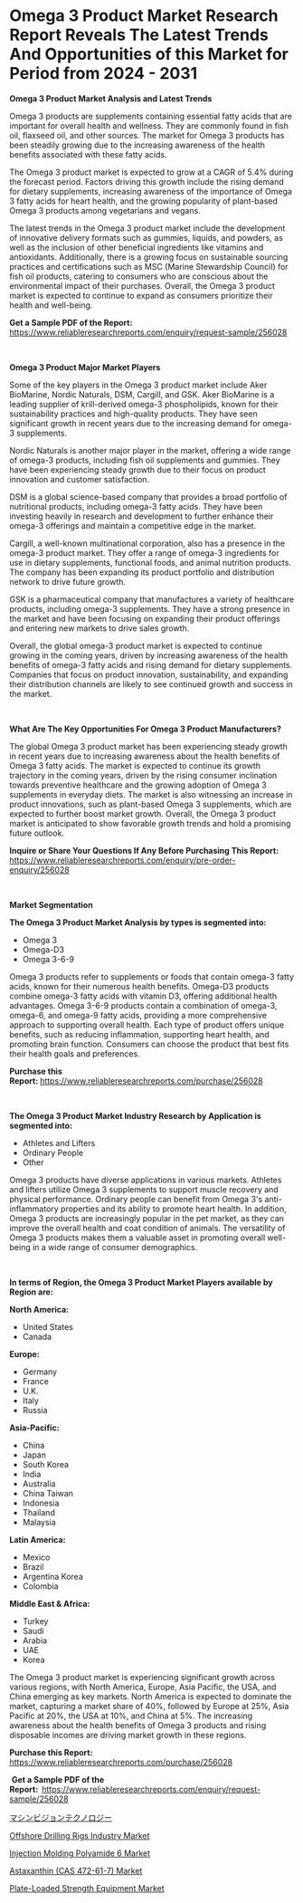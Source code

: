 <p><h1>Omega 3 Product Market Research Report Reveals The Latest Trends And Opportunities of this Market for Period from 2024 - 2031</h1></p><p><strong>Omega 3 Product Market Analysis and Latest Trends</strong></p>
<p><p>Omega 3 products are supplements containing essential fatty acids that are important for overall health and wellness. They are commonly found in fish oil, flaxseed oil, and other sources. The market for Omega 3 products has been steadily growing due to the increasing awareness of the health benefits associated with these fatty acids.</p><p>The Omega 3 product market is expected to grow at a CAGR of 5.4% during the forecast period. Factors driving this growth include the rising demand for dietary supplements, increasing awareness of the importance of Omega 3 fatty acids for heart health, and the growing popularity of plant-based Omega 3 products among vegetarians and vegans.</p><p>The latest trends in the Omega 3 product market include the development of innovative delivery formats such as gummies, liquids, and powders, as well as the inclusion of other beneficial ingredients like vitamins and antioxidants. Additionally, there is a growing focus on sustainable sourcing practices and certifications such as MSC (Marine Stewardship Council) for fish oil products, catering to consumers who are conscious about the environmental impact of their purchases. Overall, the Omega 3 product market is expected to continue to expand as consumers prioritize their health and well-being.</p></p>
<p><strong>Get a Sample PDF of the Report:&nbsp;</strong> <a href="https://www.reliableresearchreports.com/enquiry/request-sample/256028">https://www.reliableresearchreports.com/enquiry/request-sample/256028</a></p>
<p>&nbsp;</p>
<p><strong>Omega 3 Product Major Market Players</strong></p>
<p><p>Some of the key players in the Omega 3 product market include Aker BioMarine, Nordic Naturals, DSM, Cargill, and GSK. Aker BioMarine is a leading supplier of krill-derived omega-3 phospholipids, known for their sustainability practices and high-quality products. They have seen significant growth in recent years due to the increasing demand for omega-3 supplements.</p><p>Nordic Naturals is another major player in the market, offering a wide range of omega-3 products, including fish oil supplements and gummies. They have been experiencing steady growth due to their focus on product innovation and customer satisfaction.</p><p>DSM is a global science-based company that provides a broad portfolio of nutritional products, including omega-3 fatty acids. They have been investing heavily in research and development to further enhance their omega-3 offerings and maintain a competitive edge in the market.</p><p>Cargill, a well-known multinational corporation, also has a presence in the omega-3 product market. They offer a range of omega-3 ingredients for use in dietary supplements, functional foods, and animal nutrition products. The company has been expanding its product portfolio and distribution network to drive future growth.</p><p>GSK is a pharmaceutical company that manufactures a variety of healthcare products, including omega-3 supplements. They have a strong presence in the market and have been focusing on expanding their product offerings and entering new markets to drive sales growth.</p><p>Overall, the global omega-3 product market is expected to continue growing in the coming years, driven by increasing awareness of the health benefits of omega-3 fatty acids and rising demand for dietary supplements. Companies that focus on product innovation, sustainability, and expanding their distribution channels are likely to see continued growth and success in the market.</p></p>
<p>&nbsp;</p>
<p><strong>What Are The Key Opportunities For Omega 3 Product Manufacturers?</strong></p>
<p><p>The global Omega 3 product market has been experiencing steady growth in recent years due to increasing awareness about the health benefits of Omega 3 fatty acids. The market is expected to continue its growth trajectory in the coming years, driven by the rising consumer inclination towards preventive healthcare and the growing adoption of Omega 3 supplements in everyday diets. The market is also witnessing an increase in product innovations, such as plant-based Omega 3 supplements, which are expected to further boost market growth. Overall, the Omega 3 product market is anticipated to show favorable growth trends and hold a promising future outlook.</p></p>
<p><strong>Inquire or Share Your Questions If Any Before Purchasing This Report:</strong> <a href="https://www.reliableresearchreports.com/enquiry/pre-order-enquiry/256028">https://www.reliableresearchreports.com/enquiry/pre-order-enquiry/256028</a></p>
<p>&nbsp;</p>
<p><strong>Market Segmentation</strong></p>
<p><strong>The Omega 3 Product Market Analysis by types is segmented into:</strong></p>
<p><ul><li>Omega 3</li><li>Omega-D3</li><li>Omega 3-6-9</li></ul></p>
<p><p>Omega 3 products refer to supplements or foods that contain omega-3 fatty acids, known for their numerous health benefits. Omega-D3 products combine omega-3 fatty acids with vitamin D3, offering additional health advantages. Omega 3-6-9 products contain a combination of omega-3, omega-6, and omega-9 fatty acids, providing a more comprehensive approach to supporting overall health. Each type of product offers unique benefits, such as reducing inflammation, supporting heart health, and promoting brain function. Consumers can choose the product that best fits their health goals and preferences.</p></p>
<p><strong>Purchase this Report:&nbsp;</strong><a href="https://www.reliableresearchreports.com/purchase/256028">https://www.reliableresearchreports.com/purchase/256028</a></p>
<p>&nbsp;</p>
<p><strong>The Omega 3 Product Market Industry Research by Application is segmented into:</strong></p>
<p><ul><li>Athletes and Lifters</li><li>Ordinary People</li><li>Other</li></ul></p>
<p><p>Omega 3 products have diverse applications in various markets. Athletes and lifters utilize Omega 3 supplements to support muscle recovery and physical performance. Ordinary people can benefit from Omega 3's anti-inflammatory properties and its ability to promote heart health. In addition, Omega 3 products are increasingly popular in the pet market, as they can improve the overall health and coat condition of animals. The versatility of Omega 3 products makes them a valuable asset in promoting overall well-being in a wide range of consumer demographics.</p></p>
<p>&nbsp;</p>
<p><strong>In terms of Region, the Omega 3 Product Market Players available by Region are:</strong></p>
<p>
    <p> <strong> North America: </strong>
        <ul>
            <li>United States</li>
            <li>Canada</li>
        </ul>
        </p> 
    <p> <strong> Europe: </strong>
        <ul>
            <li>Germany</li>
            <li>France</li>
            <li>U.K.</li>
            <li>Italy</li>
            <li>Russia</li>
        </ul>
        </p> 
    <p> <strong> Asia-Pacific: </strong>
        <ul>
            <li>China</li>
            <li>Japan</li>
            <li>South Korea</li>
            <li>India</li>
            <li>Australia</li>
            <li>China Taiwan</li>
            <li>Indonesia</li>
            <li>Thailand</li>
            <li>Malaysia</li>
        </ul>
        </p> 
    <p> <strong> Latin America: </strong>
        <ul>
            <li>Mexico</li>
            <li>Brazil</li>
            <li>Argentina Korea</li>
            <li>Colombia</li>
        </ul>
        </p> 
    <p> <strong> Middle East & Africa: </strong>
        <ul>
            <li>Turkey</li>
            <li>Saudi</li>
            <li>Arabia</li>
            <li>UAE</li>
            <li>Korea</li>
        </ul>
    </p>
    </p>
<p><p>The Omega 3 product market is experiencing significant growth across various regions, with North America, Europe, Asia Pacific, the USA, and China emerging as key markets. North America is expected to dominate the market, capturing a market share of 40%, followed by Europe at 25%, Asia Pacific at 20%, the USA at 10%, and China at 5%. The increasing awareness about the health benefits of Omega 3 products and rising disposable incomes are driving market growth in these regions.</p></p>
<p><strong>Purchase this Report: </strong><a href="https://www.reliableresearchreports.com/purchase/256028">https://www.reliableresearchreports.com/purchase/256028</a></p>
<p>&nbsp;<strong>Get a Sample PDF of the Report:&nbsp;&nbsp;</strong><a href="https://www.reliableresearchreports.com/enquiry/request-sample/256028">https://www.reliableresearchreports.com/enquiry/request-sample/256028</a></p>
<p><strong></strong></p>
<p><p><a href="https://medium.com/@andreannehane2023/%E6%A9%9F%E6%A2%B0%E3%83%93%E3%82%B8%E3%83%A7%E3%83%B3%E6%8A%80%E8%A1%93%E5%B8%82%E5%A0%B4%E3%81%AE%E8%AA%BF%E6%9F%BB%E3%83%AC%E3%83%9D%E3%83%BC%E3%83%88-%E3%81%9D%E3%81%AE%E6%AD%B4%E5%8F%B2%E3%81%A82031%E5%B9%B4%E3%81%BE%E3%81%A7%E3%81%AE%E4%BA%88%E6%B8%AC-243f9b99ba66">マシンビジョンテクノロジー</a></p><p><a href="https://github.com/brentleyjimmiealvaradoz4l1rea/Market-Research-Report-List-1/blob/main/offshore-drilling-rigs-industry-market.md">Offshore Drilling Rigs Industry Market</a></p><p><a href="https://meowing-canidae-761.notion.site/Injection-Molding-Polyamide-6-Market-Size-Reflecting-a-Forecast-Till-2031-Market-By-Type-By-Applic-af4aa508a7a944dc925885e0b2cba112">Injection Molding Polyamide 6 Market</a></p><p><a href="https://sudsy-motorcycle-bbc.notion.site/Astaxanthin-CAS-472-61-7-Market-Size-Focuses-on-Market-Dynamics-In-Depth-Analysis-and-Future-Proj-6707001c3b554620a871680da9703f5b">Astaxanthin (CAS 472-61-7) Market</a></p><p><a href="https://view.publitas.com/reportprime-1/plate-loaded-strength-equipment-market-research-report-provides-thorough-industry-overview-which-offers-an-in-depth-analysis-of-product-trends-and-new-market-divisions/">Plate-Loaded Strength Equipment Market</a></p></p>
